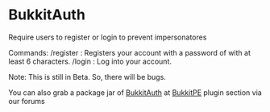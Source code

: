 # BukkitAuth

Require users to register or login to prevent impersonatores

Commands:
/register <password>: Registers your account with a password of with at least 6 characters.
/login <password>: Log into your account.

Note: This is still in Beta. So, there will be bugs.

You can also grab a package jar of [BukkitAuth](http://forums.bukkitpe.net/index.php?plugins/bukkitauth.57/) at   [BukkitPE](http://forums.bukkitpe.net) plugin section via our forums
